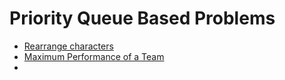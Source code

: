 # Priority Queue Based Problems



* [Rearrange characters](https://app.gitbook.com/@thangarajn1992/s/geeksforgeeks/gfg-medium/rearrange-characters)
* [Maximum Performance of a Team](https://app.gitbook.com/@thangarajn1992/s/leetcode/v/main/leetcode-hard/leetcode-1383-maximum-performance-of-a-team)
* 

